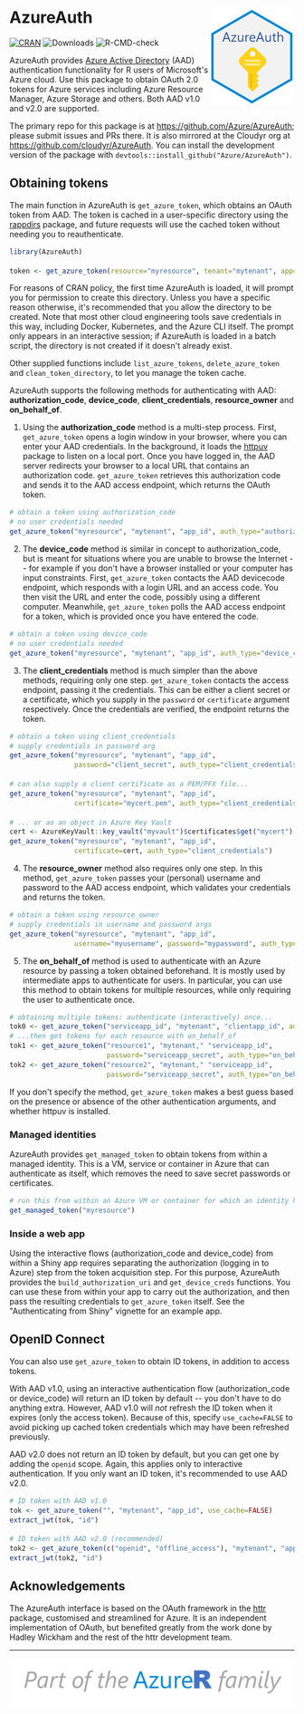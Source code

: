 # AzureAuth <img src="man/figures/logo.png" align="right" width=150 />

[![CRAN](https://www.r-pkg.org/badges/version/AzureAuth)](https://cran.r-project.org/package=AzureAuth)
![Downloads](https://cranlogs.r-pkg.org/badges/AzureAuth)
![R-CMD-check](https://github.com/Azure/AzureAuth/workflows/R-CMD-check/badge.svg)

AzureAuth provides [Azure Active Directory](https://docs.microsoft.com/azure/active-directory/develop/) (AAD) authentication functionality for R users of Microsoft's Azure cloud. Use this package to obtain OAuth 2.0 tokens for Azure services including Azure Resource Manager, Azure Storage and others. Both AAD v1.0 and v2.0 are supported.

The primary repo for this package is at https://github.com/Azure/AzureAuth; please submit issues and PRs there. It is also mirrored at the Cloudyr org at https://github.com/cloudyr/AzureAuth. You can install the development version of the package with `devtools::install_github("Azure/AzureAuth")`.

## Obtaining tokens

The main function in AzureAuth is `get_azure_token`, which obtains an OAuth token from AAD. The token is cached in a user-specific directory using the [rappdirs](https://github.com/r-lib/rappdirs) package, and future requests will use the cached token without needing you to reauthenticate.

```r
library(AzureAuth)

token <- get_azure_token(resource="myresource", tenant="mytenant", app="app_id", ...)
```

For reasons of CRAN policy, the first time AzureAuth is loaded, it will prompt you for permission to create this directory. Unless you have a specific reason otherwise, it's recommended that you allow the directory to be created. Note that most other cloud engineering tools save credentials in this way, including Docker, Kubernetes, and the Azure CLI itself. The prompt only appears in an interactive session; if AzureAuth is loaded in a batch script, the directory is not created if it doesn't already exist.

Other supplied functions include `list_azure_tokens`, `delete_azure_token` and `clean_token_directory`, to let you manage the token cache.

AzureAuth supports the following methods for authenticating with AAD: **authorization_code**, **device_code**, **client_credentials**, **resource_owner** and **on_behalf_of**.

1. Using the **authorization_code** method is a multi-step process. First, `get_azure_token` opens a login window in your browser, where you can enter your AAD credentials. In the background, it loads the [httpuv](https://github.com/rstudio/httpuv) package to listen on a local port. Once you have logged in, the AAD server redirects your browser to a local URL that contains an authorization code. `get_azure_token` retrieves this authorization code and sends it to the AAD access endpoint, which returns the OAuth token.

```r
# obtain a token using authorization_code
# no user credentials needed
get_azure_token("myresource", "mytenant", "app_id", auth_type="authorization_code")
```

2. The **device_code** method is similar in concept to authorization_code, but is meant for situations where you are unable to browse the Internet -- for example if you don't have a browser installed or your computer has input constraints. First, `get_azure_token` contacts the AAD devicecode endpoint, which responds with a login URL and an access code. You then visit the URL and enter the code, possibly using a different computer. Meanwhile, `get_azure_token` polls the AAD access endpoint for a token, which is provided once you have entered the code.

```r
# obtain a token using device_code
# no user credentials needed
get_azure_token("myresource", "mytenant", "app_id", auth_type="device_code")
```

3. The **client_credentials** method is much simpler than the above methods, requiring only one step. `get_azure_token` contacts the access endpoint, passing it the credentials. This can be either a client secret or a certificate, which you supply in the `password` or `certificate` argument respectively. Once the credentials are verified, the endpoint returns the token.

```r
# obtain a token using client_credentials
# supply credentials in password arg
get_azure_token("myresource", "mytenant", "app_id",
                password="client_secret", auth_type="client_credentials")

# can also supply a client certificate as a PEM/PFX file...
get_azure_token("myresource", "mytenant", "app_id",
                certificate="mycert.pem", auth_type="client_credentials")

# ... or as an object in Azure Key Vault
cert <- AzureKeyVault::key_vault("myvault")$certificates$get("mycert")
get_azure_token("myresource", "mytenant", "app_id",
                certificate=cert, auth_type="client_credentials")
```

4. The **resource_owner** method also requires only one step. In this method, `get_azure_token` passes your (personal) username and password to the AAD access endpoint, which validates your credentials and returns the token.

```r
# obtain a token using resource_owner
# supply credentials in username and password args
get_azure_token("myresource", "mytenant", "app_id",
                username="myusername", password="mypassword", auth_type="resource_owner")
```

5. The **on_behalf_of** method is used to authenticate with an Azure resource by passing a token obtained beforehand. It is mostly used by intermediate apps to authenticate for users. In particular, you can use this method to obtain tokens for multiple resources, while only requiring the user to authenticate once.

```r
# obtaining multiple tokens: authenticate (interactively) once...
tok0 <- get_azure_token("serviceapp_id", "mytenant", "clientapp_id", auth_type="authorization_code")
# ...then get tokens for each resource with on_behalf_of
tok1 <- get_azure_token("resource1", "mytenant," "serviceapp_id",
                        password="serviceapp_secret", auth_type="on_behalf_of", on_behalf_of=tok0)
tok2 <- get_azure_token("resource2", "mytenant," "serviceapp_id",
                        password="serviceapp_secret", auth_type="on_behalf_of", on_behalf_of=tok0)
```

If you don't specify the method, `get_azure_token` makes a best guess based on the presence or absence of the other authentication arguments, and whether httpuv is installed.

### Managed identities

AzureAuth provides `get_managed_token` to obtain tokens from within a managed identity. This is a VM, service or container in Azure that can authenticate as itself, which removes the need to save secret passwords or certificates.

```r
# run this from within an Azure VM or container for which an identity has been setup
get_managed_token("myresource")
```

### Inside a web app

Using the interactive flows (authorization_code and device_code) from within a Shiny app requires separating the authorization (logging in to Azure) step from the token acquisition step. For this purpose, AzureAuth provides the `build_authorization_uri` and `get_device_creds` functions. You can use these from within your app to carry out the authorization, and then pass the resulting credentials to `get_azure_token` itself. See the "Authenticating from Shiny" vignette for an example app.

## OpenID Connect

You can also use `get_azure_token` to obtain ID tokens, in addition to access tokens.

With AAD v1.0, using an interactive authentication flow (authorization_code or device_code) will return an ID token by default -- you don't have to do anything extra. However, AAD v1.0 will _not_ refresh the ID token when it expires (only the access token). Because of this, specify `use_cache=FALSE` to avoid picking up cached token credentials which may have been refreshed previously.

AAD v2.0 does not return an ID token by default, but you can get one by adding the `openid` scope. Again, this applies only to interactive authentication. If you only want an ID token, it's recommended to use AAD v2.0.

```r
# ID token with AAD v1.0
tok <- get_azure_token("", "mytenant", "app_id", use_cache=FALSE)
extract_jwt(tok, "id")

# ID token with AAD v2.0 (recommended)
tok2 <- get_azure_token(c("openid", "offline_access"), "mytenant", "app_id", version=2)
extract_jwt(tok2, "id")
```

## Acknowledgements

The AzureAuth interface is based on the OAuth framework in the [httr](https://github.com/r-lib/httr) package, customised and streamlined for Azure. It is an independent implementation of OAuth, but benefited greatly from the work done by Hadley Wickham and the rest of the httr development team.

----
<p align="center"><a href="https://github.com/Azure/AzureR"><img src="https://github.com/Azure/AzureR/raw/master/images/logo2.png" width=800 /></a></p>

